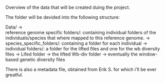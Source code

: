 Overview of the data that will be created duing the project.

The folder will be devided into the following structure:

Data/ ->    
reference genome specific folders/: containing individual folders of the individuals/species that where mapped to this reference genome. ->
    species_specific_folders/: containing a folder for each individual ->
        individual folders/: a folder for the lifted files and one for the wb diversity files ->
            Lifed folder -> the lifted 
            Wb-div folder -> eventually the window-based genetic diversity files


There is also a metadata file, obtained from Erik S. for which i'll be ever greatful.

